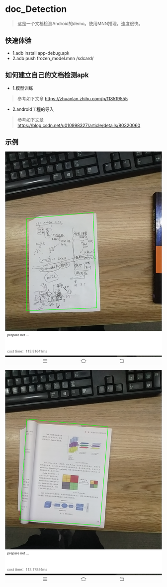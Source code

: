 # doc_Detection

>这是一个文档检测Android的demo。使用MNN推理。速度很快。

## 快速体验
- 1.adb install app-debug.apk
- 2.adb push frozen_model.mnn /sdcard/

## 如何建立自己的文档检测apk
- 1.模型训练
>参考如下文章
https://zhuanlan.zhihu.com/p/118519555

- 2.android工程的导入
>参考如下文章
https://blog.csdn.net/u010998327/article/details/80320060

## 示例

![1](./pic/1.png)

![2](./pic/2.png)
